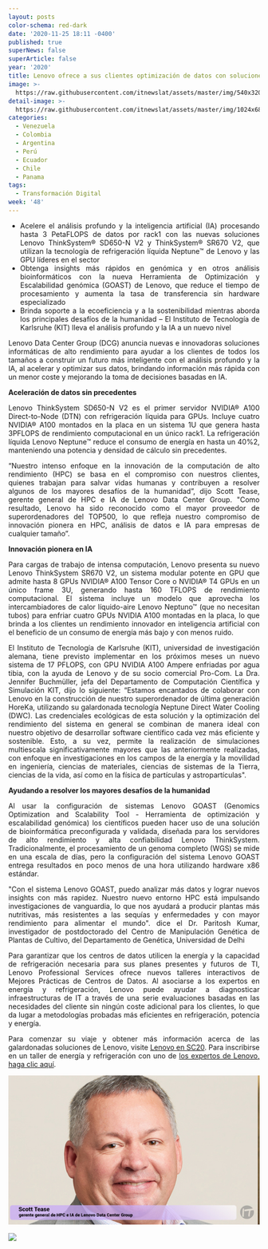 ```yaml
---
layout: posts
color-schema: red-dark
date: '2020-11-25 18:11 -0400'
published: true
superNews: false
superArticle: false
year: '2020'
title: Lenovo ofrece a sus clientes optimización de datos con soluciones de HPC e IA
image: >-
  https://raw.githubusercontent.com/itnewslat/assets/master/img/540x320/Scott-Tease-p.jpg
detail-image: >-
  https://raw.githubusercontent.com/itnewslat/assets/master/img/1024x680/Scott-Tease-g.jpg
categories:
  - Venezuela
  - Colombia
  - Argentina
  - Perú
  - Ecuador
  - Chile
  - Panama
tags:
  - Transformación Digital
week: '48'
---
```

<ul style="list-style-type: disc; text-align: justify;">
	<li>Acelere el análisis profundo y la inteligencia artificial (IA) procesando hasta 3 PetaFLOPS de datos por rack1 con las nuevas soluciones Lenovo ThinkSystem® SD650-N V2 y ThinkSystem® SR670 V2, que utilizan la tecnología de refrigeración líquida Neptune™ de Lenovo y las GPU líderes en el sector</li>
	<li>Obtenga insights más rápidos en genómica y en otros análisis bioinformáticos con la nueva Herramienta de Optimización y Escalabilidad genómica (GOAST) de Lenovo, que reduce el tiempo de procesamiento y aumenta la tasa de transferencia sin hardware especializado</li>
	<li>Brinda soporte a la ecoeficiencia y a la sostenibilidad mientras aborda los principales desafíos de la humanidad – El Instituto de Tecnología de Karlsruhe (KIT) lleva el análisis profundo y la IA a un nuevo nivel</li>
</ul>
<p style="text-align: justify;">Lenovo Data Center Group (DCG) anuncia nuevas e innovadoras soluciones informáticas de alto rendimiento para ayudar a los clientes de todos los tamaños a construir un futuro más inteligente con el análisis profundo y la IA, al acelerar y optimizar sus datos, brindando información más rápida con un menor coste y mejorando la toma de decisiones basadas en IA.</p>
<p style="text-align: justify;"><strong>Aceleración de datos sin precedentes</strong></p>
<p style="text-align: justify;">Lenovo ThinkSystem SD650-N V2 es el primer servidor NVIDIA® A100 Direct-to-Node (DTN) con refrigeración líquida para GPUs. Incluye cuatro NVIDIA® A100 montados en la placa en un sistema 1U que genera hasta 3PFLOPS de rendimiento computacional en un único rack1. La refrigeración líquida Lenovo Neptune™ reduce el consumo de energía en hasta un 40%2, manteniendo una potencia y densidad de cálculo sin precedentes.</p>
<p style="text-align: justify;">“Nuestro intenso enfoque en la innovación de la computación de alto rendimiento (HPC) se basa en el compromiso con nuestros clientes, quienes trabajan para salvar vidas humanas y contribuyen a resolver algunos de los mayores desafíos de la humanidad”, dijo Scott Tease, gerente general de HPC e IA de Lenovo Data Center Group. "Como resultado, Lenovo ha sido reconocido como el mayor proveedor de superordenadores del TOP500, lo que refleja nuestro compromiso de innovación pionera en HPC, análisis de datos e IA para empresas de cualquier tamaño”.</p>
<p style="text-align: justify;"><strong>Innovación pionera en IA</strong></p>
<p style="text-align: justify;">Para cargas de trabajo de intensa computación, Lenovo presenta su nuevo Lenovo ThinkSystem SR670 V2, un sistema modular potente en GPU que admite hasta 8 GPUs NVIDIA® A100 Tensor Core o NVIDIA® T4 GPUs en un único frame 3U, generando hasta 160 TFLOPS de rendimiento computacional. El sistema incluye un modelo que aprovecha los intercambiadores de calor líquido-aire Lenovo Neptuno™ (que no necesitan tubos) para enfriar cuatro GPUs NVIDIA A100 montadas en la placa, lo que brinda a los clientes un rendimiento innovador en inteligencia artificial con el beneficio de un consumo de energía más bajo y con menos ruido.</p>
<p style="text-align: justify;">El Instituto de Tecnología de Karlsruhe (KIT), universidad de investigación alemana, tiene previsto implementar en los próximos meses un nuevo sistema de 17 PFLOPS, con GPU NVIDIA A100 Ampere enfriadas por agua tibia, con la ayuda de Lenovo y de su socio comercial Pro-Com. La Dra. Jennifer Buchmüller, jefa del Departamento de Computación Científica y Simulación KIT, dijo lo siguiente: “Estamos encantados de colaborar con Lenovo en la construcción de nuestro superordenador de última generación HoreKa, utilizando su galardonada tecnología Neptune Direct Water Cooling (DWC). Las credenciales ecológicas de esta solución y la optimización del rendimiento del sistema en general se combinan de manera ideal con nuestro objetivo de desarrollar software científico cada vez más eficiente y sostenible. Esto, a su vez, permite la realización de simulaciones multiescala significativamente mayores que las anteriormente realizadas, con enfoque en investigaciones en los campos de la energía y la movilidad en ingeniería, ciencias de materiales, ciencias de sistemas de la Tierra, ciencias de la vida, así como en la física de partículas y astropartículas".</p>
<p style="text-align: justify;"><strong>Ayudando a resolver los mayores desafíos de la humanidad</strong></p>
<p style="text-align: justify;">Al usar la configuración de sistemas Lenovo GOAST (Genomics Optimization and Scalability Tool - Herramienta de optimización y escalabilidad genómica) los científicos pueden hacer uso de una solución de bioinformática preconfigurada y validada, diseñada para los servidores de alto rendimiento y alta confiabilidad Lenovo ThinkSystem. Tradicionalmente, el procesamiento de un genoma completo (WGS) se mide en una escala de días, pero la configuración del sistema Lenovo GOAST entrega resultados en poco menos de una hora utilizando hardware x86 estándar.</p>
<p style="text-align: justify;">"Con el sistema Lenovo GOAST, puedo analizar más datos y lograr nuevos insights con más rapidez. Nuestro nuevo entorno HPC está impulsando investigaciones de vanguardia, lo que nos ayudará a producir plantas más nutritivas, más resistentes a las sequías y enfermedades y con mayor rendimiento para alimentar el mundo". dice el Dr. Paritosh Kumar, investigador de postdoctorado del Centro de Manipulación Genética de Plantas de Cultivo, del Departamento de Genética, Universidad de Delhi</p>
<p style="text-align: justify;">Para garantizar que los centros de datos utilicen la energía y la capacidad de refrigeración necesaria para sus planes presentes y futuros de TI, Lenovo Professional Services ofrece nuevos talleres interactivos de Mejores Prácticas de Centros de Datos. Al asociarse a los expertos en energía y refrigeración, Lenovo puede ayudar a diagnosticar infraestructuras de IT a través de una serie evaluaciones basadas en las necesidades del cliente sin ningún coste adicional para los clientes, lo que da lugar a metodologías probadas más eficientes en refrigeración, potencia y energía.</p>
<p style="text-align: justify;">Para comenzar su viaje y obtener más información acerca de las galardonadas soluciones de Lenovo, visite <a href="http://www.lenovo.com/sc20">Lenovo en SC20</a>. Para inscribirse en un taller de energía y refrigeración con uno de <a href="https://s7d1.scene7.com/is/content/Lenovoassetsprod/WW-Brochure-Lenovo-Power-and-Cooling-Servicespdf">los expertos de Lenovo, haga clic aquí</a>.</p>

![](https://raw.githubusercontent.com/itnewslat/assets/master/img/540x320/Scott-Tease-p.jpg)

<img src="https://tracker.metricool.com/c3po.jpg?hash=56f88a41e39ab42c063cc51676587a04"/>